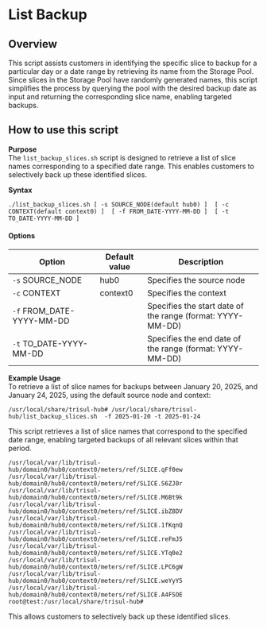 # List Backup


## Overview

This script assists customers in identifying the specific slice to backup for a particular day or a date range by retrieving its name from the Storage Pool. Since slices in the Storage Pool have randomly generated names, this script simplifies the process by querying the pool with the desired backup date as input and returning the corresponding slice name, enabling targeted backups.


## How to use this script 

**Purpose**  
The `list_backup_slices.sh` script is designed to retrieve a list of slice names corresponding to a specified date range. This enables customers to selectively back up these identified slices.  

**Syntax**  

`./list_backup_slices.sh [ -s SOURCE_NODE(default hub0) ]  [ -c CONTEXT(default context0) ]  [ -f FROM_DATE-YYYY-MM-DD ]  [ -t TO_DATE-YYYY-MM-DD ]`

#### Options

| Option             | Default value   | Description                           |
| -------------------| ----------------| ------------------------------------- | 
| `-s` SOURCE_NODE   | hub0            | Specifies the source node             |                 
| `-c` CONTEXT       | context0        | Specifies the context                 |                  
| `-f` FROM_DATE-YYYY-MM-DD |          | Specifies the start date of the range (format: YYYY-MM-DD) |             
| `-t` TO_DATE-YYYY-MM-DD   |          | Specifies the end date of the range (format: YYYY-MM-DD)   |                  

**Example Usage**  
To retrieve a list of slice names for backups between January 20, 2025, and January 24, 2025, using the default source node and context:

`/usr/local/share/trisul-hub# /usr/local/share/trisul-hub/list_backup_slices.sh  -f 2025-01-20 -t 2025-01-24`

This script retrieves a list of slice names that correspond to the specified date range, enabling targeted backups of all relevant slices within that period.
```
/usr/local/var/lib/trisul-hub/domain0/hub0/context0/meters/ref/SLICE.qFf0ew
/usr/local/var/lib/trisul-hub/domain0/hub0/context0/meters/ref/SLICE.S6ZJ0r
/usr/local/var/lib/trisul-hub/domain0/hub0/context0/meters/ref/SLICE.M6Bt9k
/usr/local/var/lib/trisul-hub/domain0/hub0/context0/meters/ref/SLICE.ibZ8DV
/usr/local/var/lib/trisul-hub/domain0/hub0/context0/meters/ref/SLICE.1fKqnQ
/usr/local/var/lib/trisul-hub/domain0/hub0/context0/meters/ref/SLICE.reFmJ5
/usr/local/var/lib/trisul-hub/domain0/hub0/context0/meters/ref/SLICE.YTq0e2
/usr/local/var/lib/trisul-hub/domain0/hub0/context0/meters/ref/SLICE.LPC6gW
/usr/local/var/lib/trisul-hub/domain0/hub0/context0/meters/ref/SLICE.weYyY5
/usr/local/var/lib/trisul-hub/domain0/hub0/context0/meters/ref/SLICE.A4FSOE
root@test:/usr/local/share/trisul-hub# 
```
This allows customers to selectively back up these identified slices.